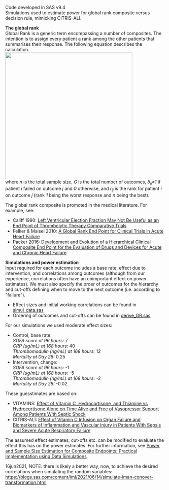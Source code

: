 Code developed in SAS v9.4 <br>
Simulations used to estimate power for global rank composite versus decision rule, mimicking CITRIS-ALI.

**The global rank** <br>
Global Rank is a generic term encompassing a number of composites. The intention is to assign every patient a rank among the other patients that summarises their response.
The following equation describes the calculation. <br>
<img src="https://i.postimg.cc/pT8jFs7q/eqn.png" width="400"> <br>
where _n_ is the total sample size, _G_ is the total number of outcomes, _δ<sub>ij</sub>=1_ if patient _i_ failed on outcome _j_ and _0_ otherwise, and _r<sub>ij</sub>_ is the rank for patient _i_ on outcome _j_ (rank _1_ being the worst response and _n_ being the best). <br>

The global rank composite is promoted in the medical literature. For example, see:
- Califf 1990:  [Left Ventricular Ejection Fraction May Not Be Useful as an End Point of Thrombolytic Therapy Comparative Trials](https://pubmed.ncbi.nlm.nih.gov/2225381/) <br>
- Felker & Maisel 2010: [A Global Rank End Point for Clinical Trials in Acute Heart Failure](https://www.ahajournals.org/doi/full/10.1161/circheartfailure.109.926030) <br>
- Packer 2016: [Development and Evolution of a Hierarchical Clinical Composite End Point for the Evaluation of Drugs and Devices for Acute and Chronic Heart Failure](https://www.ahajournals.org/doi/10.1161/circulationaha.116.023538)

**Simulations and power estimation** <br>
Input required for each outcome includes a base rate, effect due to intervention, and correlations among outcomes (although from our experience, correlations often have an unimportant effect on power estimates).
We must also specify the order of outcomes for the hierarchy and cut-offs defining when to move to the next outcome (i.e. according to "failure").

- Effect sizes and initial working correlations can be found in [simul_data.sas](https://gitlab.com/pmbrown/citris-ali/-/blob/master/simul_data.sas)
- Ordering of outcomes and cut-offs can be found in [derive_GR.sas](https://gitlab.com/pmbrown/citris-ali/-/blob/master/derive_GR.sas)

For our simulations we used moderate effect sizes:
- Control, base rate: <br>
_SOFA score at 96 hours:_ 7 <br>
_CRP (ug/mL) at 168 hours:_ 40 <br>
_Thrombomodulin (ng/mL) at 168 hours:_ 12 <br>
_Mortality at Day 28:_ 0.25 
- Intervention, change: <br>
_SOFA score at 96 hours:_ -1 <br>
_CRP (ug/mL) at 168 hours:_ -5 <br>
_Thrombomodulin (ng/mL) at 168 hours:_ -2 <br>
_Mortality at Day 28:_ -0.02

These guesstimates are based on:
- VITAMINS: [Effect of Vitamin C, Hydrocortisone, and Thiamine vs Hydrocortisone Alone on Time Alive and Free of Vasopressor Support Among Patients With Septic Shock](https://jamanetwork.com/journals/jama/fullarticle/2759414) <br>
- CITRIS-ALI: [Effect of Vitamin C Infusion on Organ Failure and Biomarkers of Inflammation and Vascular Injury in Patients With Sepsis and Severe Acute Respiratory Failure](https://pubmed.ncbi.nlm.nih.gov/31573637/)

The assumed effect estimates, cut-offs etc. can be modified to evaluate the effect this has on the power estimates. For further information, see [Power and Sample Size Estimation for Composite Endpoints: Practical Implementation using Data Simulations](https://digitalcommons.wayne.edu/jmasm/vol16/iss2/12/)


16jun2021, NOTE: there is likely a better way, now, to achieve the desired correlations when simulating the random variables: https://blogs.sas.com/content/iml/2021/06/14/simulate-iman-conover-transformation.html



















